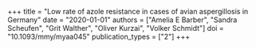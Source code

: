 +++
title = "Low rate of azole resistance in cases of avian aspergillosis in Germany"
date = "2020-01-01"
authors = ["Amelia E Barber", "Sandra Scheufen", "Grit Walther", "Oliver Kurzai", "Volker Schmidt"]
doi = "10.1093/mmy/myaa045"
publication_types = ["2"]
+++
